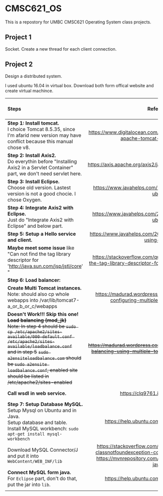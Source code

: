 # CMSC621_OS

This is a repostory for UMBC CMSC621 Operating System class projects.

## Project 1
Socket. Create a new thread for each client connection.

## Project 2
Design a distributed system. 

I used ubuntu 16.04 in virtual box. Download both form offical website and create virtual machince.

|Steps |Reference links|Back-up web-page PDF|
|:-|:-:|-|
|**Step 1: Install tomcat.** <br> I choice Tomcat 8.5.35, since I'm afarid new version may have conflict because this manual chose v8.|https://www.digitalocean.com/community/tutorials/how-to-install-apache-tomcat-8-on-ubuntu-16-04.|<a href="proj2_DS_Design/r1.pdf">Install tomcat.</a>|
|**Step 2: Install Axis2.** <br> Do everythin before "Installing Axis2 in a Servlet Container" part, we don't need servlet here.|https://axis.apache.org/axis2/java/core/docs/installationguide.html# | <a href="proj2_DS_Design/r2.pdf">Axis2</a>|
|**Step 3: Install Eclipse.** <br> Choose old version. Lastest version is not a good chocie. I chose Oxygen.|https://www.javahelps.com/2015/03/install-latest-eclipse-in-ubuntu.html | <a href="proj2_DS_Design/r3.pdf">Eclipse</a>|
|**Step 4: Integrate Axis2 with Eclipse.** <br> Just do "Integrate Axis2 with Eclipse" and below part.|https://www.javahelps.com/2016/04/setup-apache-axis2-on-ubuntu.html | <a href="proj2_DS_Design/r4.pdf">Integrate Axis2 with Eclipse.</a>|
|**Step 5: Setup a Hello service and client.**|https://www.javahelps.com/2016/04/apache-axis2-hello-world-using-eclipse.html| <a href="proj2_DS_Design/r5.pdf">Hello World.</a>|
|**Maybe meet some issue** like "Can not find the tag library descriptor for 'http://java.sun.com/jsp/jstl/core' "|https://stackoverflow.com/questions/13285826/can-not-find-the-tag-library-descriptor-for-http-java-sun-com-jsp-jstl-core |<a href="proj2_DS_Design/r6.pdf">Maybe-Issue Solutions.</a>|
|**Step 6: Load balancer:**|||
|**Create Multi Tomcat instances.** <br> Note: should also cp whole webapps into /var/lib/tomcat7-a_or_b_or_c/webapps|https://madurad.wordpress.com/2014/07/17/installing-and-configuring-multiple-tomcat-server-instances/|<a href="proj2_DS_Design/r7.pdf">Create Multi Tomcat instances.</a>|
|**Doesn't Work!!! Skip this one!** ~~**Load balancing (mod_jk)**~~ <br> ~~Note: In step 4 should be ```sudo cp /etc/apache2/sites-available/000-default.conf /etc/apache2/sites-available/loadbalance.conf```~~ <br> ~~and in step 5~~ ~~`sudo a2ensiteloadbalance.com` should be `sudo a2ensite loadbalance.conf`, enabled site should be listed in /etc/apache2/sites-enabled~~|~~https://madurad.wordpress.com/2014/08/27/tomcat-server-loab-balancing-using-multiple-tomcat-server-instances-in-ubuntu/~~|<a href="proj2_DS_Design/r8.pdf">~~Load balancing.~~ </a> |
|**Call wsdl in web service.**|https://clq9761.iteye.com/blog/976029|<a href="proj2_DS_Design/r9.pdf">Call wsdl in service.</a>|
|**Step 7: Setup Database MySQL.** <br>Setup Mysql on Ubuntu and in Java. <br> Setup database and table. <br> Install MySQL workbench: `sudo apt-get install mysql-workbench`|https://help.ubuntu.com/community/JDBCAndMySQL|<a href="proj2_DS_Design/r10.pdf">MySQL;</a> <br> <a href="proj2_DS_Design/mysql.log">sql log.</a>|
|Download MySQL Connector/J and put it into `WebContent/WEB_INF/lib`|https://stackoverflow.com/questions/17484764/java-lang-classnotfoundexception-com-mysql-jdbc-driver-in-eclipse <br> https://mvnrepository.com/artifact/mysql/mysql-connector-java/8.0.13||
|**Connect MySQL form java.** <br> For `Eclipse` part, don't do that, put the jar into `lib`.|https://help.ubuntu.com/community/JDBCAndMySQL|<a href="proj2_DS_Design/r11.pdf">Connect MySQL form java.</a> |
||||







